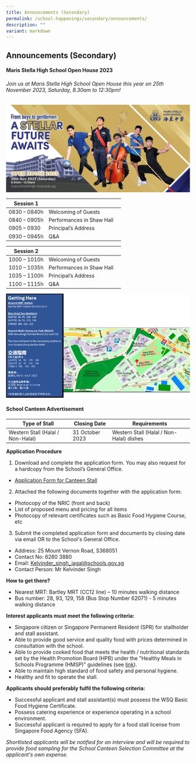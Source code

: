 ```yaml
---
title: Announcements (Secondary)
permalink: /school-happenings/secondary/announcements/
description: ""
variant: markdown
---
```

## Announcements (Secondary)


#### Maris Stella High School Open House 2023
###### Join us at Maris Stella High School Open House this year on 25th November 2023, Saturday, 8.30am to 12:30pm!
![](/images/mshs_openhouse.jpg)      

| Session 1 |  |  |
| -------- | -------- | -------- |
| 0830 – 0840h     | Welcoming of Guests |     |
| 0840 – 0905h | Performances in Shaw Hall   | |
|0905 – 0930  |Principal’s Address  |  |
| 0930 – 0945h |Q&A  |  |

| Session 2 |  |  |
| -------- | -------- | -------- |
| 1000 – 1010h    | Welcoming of Guests |     |
| 1010 – 1035h | Performances in Shaw Hall   | |
|1035 – 1100h  |Principal’s Address  |  |
| 1100 – 1115h |Q&A  |  |


![](/images/directions%20for%20getting%20to%20mshs.png)


#### School Canteen Advertisement

| Type of Stall | Closing Date | Requirements |
| -------- | -------- | -------- |
| Western Stall (Halal / Non-Halal) | 31 October 2023 |Western Stall (Halal / Non-Halal) dishes|

**Application Procedure**

1. Download and complete the application form. You may also request for a hardcopy from the School’s General Office.
* [Application Form for Canteen Stall](/files/application%20form%20for%20canteen%20stall.pdf)

2. Attached the following documents together with the application form:
* Photocopy of the NRIC (front and back)
* List of proposed menu and pricing for all items
* Photocopy of relevant certificates such as Basic Food Hygiene Course, etc

3. Submit the completed application form and documents by closing date via email OR to the School's General Office.

* Address: 25 Mount Vernon Road, S368051
* Contact No: 6280 3880
* Email: Kelvinder_singh_jagal@schools.gov.sg
* Contact Person: Mr Kelvinder Singh 

**How to get there?**
* Nearest MRT: Bartley MRT (CC12 line) – 10 minutes walking distance
* Bus number: 28, 93, 129, 158 (Bus Stop Number 62071) - 5 minutes walking distance

**Interest applicants must meet the following criteria:**
* Singapore citizen or Singapore Permanent Resident (SPR) for stallholder and stall assistant.
* Able to provide good service and quality food with prices determined in consultation with the school.
* Able to provide cooked food that meets the health / nutritional standards set by the Health Promotion Board (HPB) under the "Healthy Meals in Schools Programme (HMSP)" guidelines (see [link](https://www.hpb.gov.sg/schools/school-programmes/healthy-meals-in-schools-programme)).
* Able to maintain high standard of food safety and personal hygiene.
* Healthy and fit to operate the stall.


**Applicants should preferably fulfil the following criteria:**
* Successful applicant and stall assistant(s) must possess the WSQ Basic Food Hygiene Certificate.
* Possess catering experience or experience operating in a school environment.
* Successful applicant is required to apply for a food stall license from Singapore Food Agency (SFA).


*Shortlisted applicants will be notified for an interview and will be required to provide food sampling for the School Canteen Selection Committee at the applicant's own expense.*